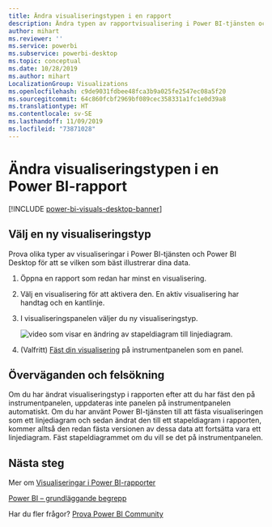 ```yaml
---
title: Ändra visualiseringstypen i en rapport
description: Ändra typen av rapportvisualisering i Power BI-tjänsten och Power BI Desktop
author: mihart
ms.reviewer: ''
ms.service: powerbi
ms.subservice: powerbi-desktop
ms.topic: conceptual
ms.date: 10/28/2019
ms.author: mihart
LocalizationGroup: Visualizations
ms.openlocfilehash: c9de9031fdbee48fca3b9a025fe2547ec08a5f20
ms.sourcegitcommit: 64c860fcbf2969bf089cec358331a1fc1e0d39a8
ms.translationtype: HT
ms.contentlocale: sv-SE
ms.lasthandoff: 11/09/2019
ms.locfileid: "73871028"
---
```

# <a name="change-the-type-of-visualization-in-a-power-bi-report"></a>Ändra visualiseringstypen i en Power BI-rapport

[!INCLUDE [power-bi-visuals-desktop-banner](../includes/power-bi-visuals-desktop-banner.md)]

## <a name="select-a-new-visualization-type"></a>Välj en ny visualiseringstyp

Prova olika typer av visualiseringar i Power BI-tjänsten och Power BI Desktop för att se vilken som bäst illustrerar dina data. 

1. Öppna en rapport som redan har minst en visualisering.   
2. Välj en visualisering för att aktivera den. En aktiv visualisering har handtag och en kantlinje.    
3. I visualiseringspanelen väljer du ny visualiseringstyp. 
   
   ![video som visar en ändring av stapeldiagram till linjediagram](media/power-bi-report-change-visualization-type/change-viz/change-viz.gif).
4. (Valfritt) [Fäst din visualisering](../service-dashboard-pin-tile-from-report.md) på instrumentpanelen som en panel. 

## <a name="considerations-and-troubleshooting"></a>Överväganden och felsökning
Om du har ändrat visualiseringstyp i rapporten efter att du har fäst den på instrumentpanelen, uppdateras inte panelen på instrumentpanelen automatiskt. Om du har använt Power BI-tjänsten till att fästa visualiseringen som ett linjediagram och sedan ändrat den till ett stapeldiagram i rapporten, kommer alltså den redan fästa versionen av dessa data att fortsätta vara ett linjediagram. Fäst stapeldiagrammet om du vill se det på instrumentpanelen.

## <a name="next-steps"></a>Nästa steg
Mer om [Visualiseringar i Power BI-rapporter](power-bi-report-visualizations.md)

[Power BI – grundläggande begrepp](../consumer/end-user-basic-concepts.md)

Har du fler frågor? [Prova Power BI Community](https://community.powerbi.com/)

